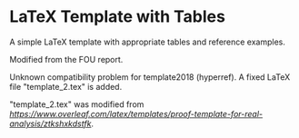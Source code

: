 # LaTeX Template with Tables

A simple LaTeX template with appropriate tables and reference examples.

Modified from the FOU report.

Unknown compatibility problem for template2018 (hyperref). A fixed LaTeX file "template_2.tex" is added.

"template_2.tex" was modified from *https://www.overleaf.com/latex/templates/proof-template-for-real-analysis/ztkshxkdstfk*.
